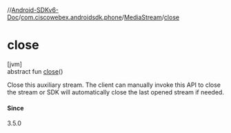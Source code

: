 //[Android-SDKv6-Doc](../../../index.md)/[com.ciscowebex.androidsdk.phone](../index.md)/[MediaStream](index.md)/[close](close.md)

# close

[jvm]\
abstract fun [close](close.md)()

Close this auxiliary stream. The client can manually invoke this API to close the stream or SDK will automatically close the last opened stream if needed.

#### Since

3.5.0
